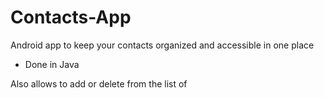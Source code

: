 # Contacts-App

Android app to keep your contacts organized and accessible in one place

- Done in Java

Also allows to add or delete from the list of 













